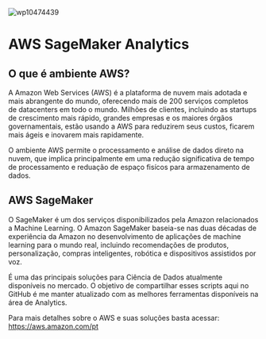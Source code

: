 ![wp10474439](https://user-images.githubusercontent.com/91103250/213894157-5a19e638-f401-44f2-bcf4-d52c1222bdc2.png)
# AWS SageMaker Analytics

## O que é ambiente AWS?
A Amazon Web Services (AWS) é a plataforma de nuvem mais adotada e mais abrangente do mundo, oferecendo mais de 200 serviços completos de datacenters em todo o mundo. Milhões de clientes, incluindo as startups de crescimento mais rápido, grandes empresas e os maiores órgãos governamentais, estão usando a AWS para reduzirem seus custos, ficarem mais ágeis e inovarem mais rapidamente.

O ambiente AWS permite o processamento e análise de dados direto na nuvem, que implica principalmente em uma redução significativa de tempo de processamento e reduação de espaço fisícos para armazenamento de dados.

## AWS SageMaker
O SageMaker é um dos serviços disponibilizados pela Amazon relacionados a Machine Learning. O Amazon SageMaker baseia-se nas duas décadas de experiência da Amazon no desenvolvimento de aplicações de machine learning para o mundo real, incluindo recomendações de produtos, personalização, compras inteligentes, robótica e dispositivos assistidos por voz.

É uma das principais soluções para Ciência de Dados atualmente disponíveis no mercado. O objetivo de compartilhar esses scripts aqui no GitHub é me manter atualizado com as melhores ferramentas disponíveis na área de Analytics.

Para mais detalhes sobre o AWS e suas soluções basta acessar: https://aws.amazon.com/pt
